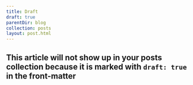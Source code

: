 ```yaml
---
title: Draft
draft: true
parentDir: blog
collection: posts
layout: post.html
---
```


## This article will not show up in your posts collection because it is marked with `draft: true` in the front-matter

